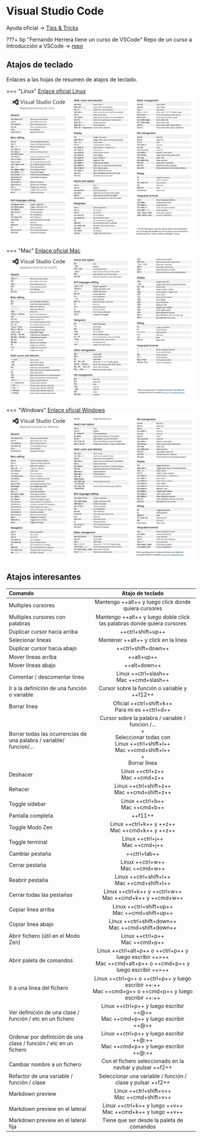 # Visual Studio Code

Ayuda oficial -> [Tips & Tricks](https://code.visualstudio.com/docs/getstarted/tips-and-tricks)

???+ tip "Fernando Herrera tiene un curso de VSCode"
    Repo de un curso a Introducción a VSCode -> [repo](https://github.com/Klerith/curso-VSCode)

## Atajos de teclado

Enlaces a las hojas de resumen de atajos de teclado.

=== "Linux"
    [Enlace oficial Linux](https://code.visualstudio.com/shortcuts/keyboard-shortcuts-linux.pdf)
    ![Linux](linux_cheatsheet.jpg)

=== "Mac"
    [Enlace oficial Mac](https://code.visualstudio.com/shortcuts/keyboard-shortcuts-macos.pdf)
    ![Mac](mac_cheatsheet.jpg)

=== "Windows"
    [Enlace oficial Windows](https://code.visualstudio.com/shortcuts/keyboard-shortcuts-windows.pdf)
    ![Windows](windows_cheatsheet.jpg)

## Atajos interesantes

| Comando | Atajo  de teclado |
| :------ | :---------------: |
| Multiples cursores | Mantengo ++alt++ y luego click donde quiera cursores |
| Multiples cursores con palabras | Mantengo ++alt++ y luego doble click las palabras donde quiera cursores |
| Duplicar cursor hacia arriba | ++ctrl+shift+up++ |
| Selecionar lineas | Mantener ++alt++ y click en la línea |
| Duplicar cursor hacia abajo | ++ctrl+shift+down++ |
| Mover líneas arriba | ++alt+up++ |
| Mover líneas abajo | ++alt+down++ |
| Comentar / descomentar línea | Linux ++ctrl+slash++<br>Mac ++cmd+slash++ |
| Ir a la definición de una función o variable | Cursor sobre la función o variable y ++f12++ |
| Borrar línea | Oficial ++ctrl+shift+k++<br>Para mi es ++ctrl+d++ |
| Borrar todas las ocurrencias de una palabra / variable/ funcion/... | Cursor sobre la palabra / variable / funcion /...<br>+<br>Seleccionar todas con<br>Linux ++ctrl+shift+l++<br>Mac ++cmd+shift+l++<br>+<br>Borrar línea | 
| Deshacer | Linux ++ctrl+z++<br>Mac ++cmd+z++ |
| Rehacer | Linux ++ctrl+shift+z++<br>Mac ++cmd+shift+z++ |
| Toggle sidebar | Linux ++ctrl+b++<br>Mac ++cmd+b++ |
| Pantalla completa | ++f11++ |
| Toggle Modo Zen | Linux ++ctrl+k++ y ++z++<br>Mac ++cmd+k++ y ++z++ |
| Toggle terminal | Linux ++ctrl+j++<br>Mac ++cmd+j++ |
| Cambiar pestaña | ++ctrl+tab++ |
| Cerrar pestaña | Linux ++ctrl+w++<br>Mac ++cmd+w++ |
| Reabrir pestaña | Linux ++ctrl+shift+t++<br>Mac ++cmd+shift+t++ |
| Cerrar todas las pestañas | Linux ++ctrl+k++ y ++ctrl+w++<br>Mac ++cmd+k++ y ++cmd+w++ |
| Copiar linea arriba | Linux ++ctrl+shift+up++<br>Mac ++cmd+shift+up++ | 
| Copiar linea abajo | Linux ++ctrl+shift+down++<br>Mac ++cmd+shift+down++ | 
| Abrir fichero (útil en el Modo Zen) | Linux ++ctrl+p++<br>Mac ++cmd+p++ |
| Abrir paleta de comandos | Linux ++ctrl+alt+p++ o ++ctrl+p++ y luego escribir ++>++<br>Mac ++cmd+alt+p++ o ++cmd+p++ y luego escribir ++>++ |
| Ir a una línea del fichero | Linux ++ctrl+g++ o ++ctrl+p++ y luego escribir ++:++<br>Mac ++cmd+g++ o ++cmd+p++ y luego escribir ++:++ |
| Ver definición de una clase / función / etc en un fichero | Linux ++ctrl+p++ y luego escribir ++@++<br>Mac ++cmd+p++ y luego escribir ++@++ |
| Ordenar por definición de una clase / función / etc en un fichero | Linux ++ctrl+p++ y luego escribir ++@:++<br>Mac ++cmd+p++ y luego escribir ++@:++ |
| Cambiar nombre a un fichero | Con el fichero seleccionado en la navbar y pulsar ++f2++ |
| Refactor de una variable / función / clase | Seleccionar una variable / función / clase y pulsar ++f2++ |
| Markdown preview | Linux ++ctrl+shift+v++<br>Mac ++cmd+shift+v++ |
| Markdown preview en el lateral | Linux ++ctrl+k++ y luego ++v++<br>Mac ++cmd+k++ y luego ++v++ |
| Markdown preview en el lateral fija | Tiene que ser desde la paleta de comandos |
